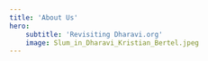 ```yaml
---
title: 'About Us'
hero:
    subtitle: 'Revisiting Dharavi.org'
    image: Slum_in_Dharavi_Kristian_Bertel.jpeg
---
```


